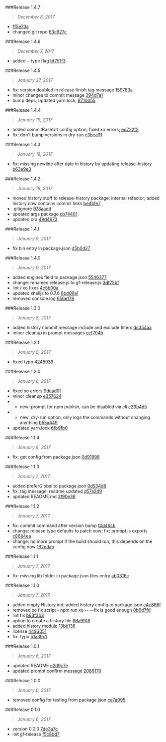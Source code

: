

###Release 1.4.7
>*December 8, 2017*

 *  [1f5e73a](https://github.com/sovas1/gf-release/commit/1f5e73a7a2d5b44bc2a14e351fe6a79529371f40)
 * changed git repo [63c927c](https://github.com/sovas1/gf-release/commit/63c927c46a913b842f2900938fcf1d18070da83f)

###Release 1.4.6
>*December 7, 2017*

 * added --type flag [bf751f3](https://github.com/sovas1/gf-release/commit/bf751f3f7764b9787bb778d6ae111180a4ea964a)


###Release 1.4.5
>*January 27, 2017*

 * fix: version doubled in release finish tag message [159783a](https://github.com/stbaer/gf-release/commit/159783a07938bdc358296a2b577e2bb4e2ad70fc)
 * minor changes to commit message [394d7a1](https://github.com/stbaer/gf-release/commit/394d7a14c694b0c2a67d84c93a199f40b580f743)
 * bump deps; updated yarn.lock; [8710055](https://github.com/stbaer/gf-release/commit/87100551057d91b21fa462a862abc3f6ab2e9e05)



###Release 1.4.4
>*January 19, 2017*

 * added commitBaseUrl config option; fixed xo errors; [ed722f2](https://github.com/stbaer/gf-release/commit/ed722f2538a94cc97b0c0285dce523e4916e5c12)
 * fix: don't bump versions in dry-run [c3bca91](https://github.com/stbaer/gf-release/commit/c3bca91afac8164daa0786ee73a5b9217e4dff44)



###Release 1.4.3
>*January 18, 2017*

 * fix: missing newline after date in history by updating release-history [b63e9e3](git@github.com:stbaer/gf-release.git/b63e9e38d454d59eba5858b3195ecc14e229fcea)



###Release 1.4.2
>*January 18, 2017*

 * moved history stuff to release-history package; internal refactor; added history now contains commit links [be4bfe7](https://github.com/stbaer/gf-release/commit/be4bfe75f6a4e2689f2e0e087904d0cfc8b28835)
 * .gitignore [978aadd](https://github.com/stbaer/gf-release/commit/978aaddbe5df4c5bc35d3efb9d4cbbe75af59c80)
 * updated args package [cb74401](https://github.com/stbaer/gf-release/commit/cb744016da4dfc60009f3cbf61facba85bc2476f)
 * updated ora [48d4973](https://github.com/stbaer/gf-release/commit/48d4973ff00876795e10e58f404c7eea609ab236)

###Release 1.4.1
>*January 9, 2017*

 * fix bin entry in package.json [d5b0d27](https://github.com/stbaer/gf-release/commit/d5b0d279b5093bbb9c33f1343d20c58ca1490e6c)

###Release 1.4.0
>*January 9, 2017*

 * added engines field to package.json [5546377](https://github.com/stbaer/gf-release/commit/5546377403474054ecaa0fd2a8c0aea6eb323351)
 * change: renamed release.js to gf-release.js [3df75bf](https://github.com/stbaer/gf-release/commit/3df75bfd72652438ec32754696866db181f67707)
 * lint / xo fixes [4c5b00a](https://github.com/stbaer/gf-release/commit/4c5b00a1f4701af156a79e1872ae81d53bfa48f2)
 * updated shelljs to 0.7.6 [8bd09a1](https://github.com/stbaer/gf-release/commit/8bd09a1e17a14ff8cebd08d19724af6b3028420b)
 * removed console.log [656e178](https://github.com/stbaer/gf-release/commit/656e17852dd536ec7868f70c2f5ea74ea604f2c2)

###Release 1.3.0
>*January 8, 2017*

 * added history commit message include and exclude filters [dc354aa](https://github.com/stbaer/gf-release/commit/dc354aad2bfc6cc0d5e601eb2abf3efc982992d2)
 * minor cleanup in prompt messages [ccf704b](https://github.com/stbaer/gf-release/commit/ccf704bf538b31d96b22cf625d604f9074f4a1e5)

###Release 1.2.1
>*January 8, 2017*

 * fixed typo [4245939](https://github.com/stbaer/gf-release/commit/4245939e60b7454d87a83a364c33fdc8ce54c307)

###Release 1.2.0
>*January 8, 2017*

 * fixed xo errors [9dcad0f](https://github.com/stbaer/gf-release/commit/9dcad0f7f79ce506848994cfdb14aeb61f2535ed)
 * minor cleanup [e357624](https://github.com/stbaer/gf-release/commit/e3576242b0ca89dc89e44a014018eb37a8895a19)
 * - new: prompt for npm publish, can be disabled via cli [c39b4d5](https://github.com/stbaer/gf-release/commit/c39b4d56a5dc4929ea91ba3278ed54d21f65b9b1)
 * - new: dry-run option, only logs the commands without changing anything [b55a449](https://github.com/stbaer/gf-release/commit/b55a449448cdf5aca5bcc02544f7eab43f6f764b)
 * updated yarn.lock [6fb9fb0](https://github.com/stbaer/gf-release/commit/6fb9fb00bb1827f77b5757cca65d8a2f1f4d1a4b)

###Release 1.1.4
>*January 8, 2017*

 * fix: get config from package.json [0d91998](https://github.com/stbaer/gf-release/commit/0d91998131c53417e39561c7d0394cfc262df99e)

###Release 1.1.3
>*January 7, 2017*

 * added preferGlobal to package.json [0d534d8](https://github.com/stbaer/gf-release/commit/0d534d8390513d4cb90752b86f3e6141e1fe809e)
 * fix: tag message; readme updated [d57a2d9](https://github.com/stbaer/gf-release/commit/d57a2d9922e5e930d4bb9310b7da4f64dc209b8e)
 * updated README.md [3f90e36](https://github.com/stbaer/gf-release/commit/3f90e36827e4dd6f554d2e2ca9ca195e628aec78)

###Release 1.1.2
>*January 7, 2017*

 * fix: commit command after version bump [f4d46cb](https://github.com/stbaer/gf-release/commit/f4d46cb5e2723d788999c1383e5aecdf2103744b)
 * change: release type defaults to patch now; fix: prompt.js exports [c8684ea](https://github.com/stbaer/gf-release/commit/c8684eae21e6dd886f0e3be92b31962f90b8657f)
 * change: no more prompt if the build should run, this depends on the config now [182edab](https://github.com/stbaer/gf-release/commit/182edabf50a1d806ff94c4725d27ffab3208a35a)

###Release 1.1.1
>*January 7, 2017*

 * fix: missing lib folder in package.json files entry [ab0316c](https://github.com/stbaer/gf-release/commit/ab0316c17f16c23c229f1ab3bd8bd3c58597b7b1)

###Release 1.1.0
>*January 7, 2017*

 * added empty History.md; added history config to package.json [c4c886f](https://github.com/stbaer/gf-release/commit/c4c886feb5a54833046ebfb30a98670b55537e95)
 * removed xo fix script - npm run xo -- --fix is good enough [0b6d7fd](https://github.com/stbaer/gf-release/commit/0b6d7fd9b1e2bf9482a9b3fbf6fce49934891222)
 * lint fix [b63f3b3](https://github.com/stbaer/gf-release/commit/b63f3b3740acceae36fd5975bbf230f2aa633a44)
 * option to create a history file [86a99f8](https://github.com/stbaer/gf-release/commit/86a99f81d7a598b16e707230ea985ea2cc2780fa)
 * added history module [13bb138](https://github.com/stbaer/gf-release/commit/13bb138e244eacac52650fef5f33dd927274f527)
 * license [4493051](https://github.com/stbaer/gf-release/commit/4493051b6789076faa1eb32781f489515400a8e3)
 * fix: typo [51a39c1](https://github.com/stbaer/gf-release/commit/51a39c1ac642b6bac3e9cab51f0e862bdd15d6d6)

###Release 1.0.1
>*January 6, 2017*

 * updated README [e2d9c7e](https://github.com/stbaer/gf-release/commit/e2d9c7eedab33ad4d3bacae91c7547ca0a5bd493)
 * updated prompt confirm message [2086170](https://github.com/stbaer/gf-release/commit/2086170fb241ad424fa70583b70f0f3f90eaa057)

###Release 1.0.0
>*January 6, 2017*

 * removed config for testing from package.json [ce7a095](https://github.com/stbaer/gf-release/commit/ce7a095cf39330d449e877c6ec4ce4ee13cdd28c)

###Release 0.1.0
>*January 6, 2017*

 * version 0.0.0 [7de3a7c](https://github.com/stbaer/gf-release/commit/7de3a7c23cf2c4f2d4b7e35e537619bb00d19567)
 * init gf-release [f5c8bd7](https://github.com/stbaer/gf-release/commit/f5c8bd7e328dacc064a82f93697824a3698eac20)
